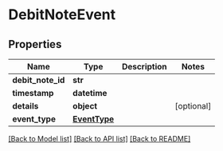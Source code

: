 # DebitNoteEvent

## Properties
Name | Type | Description | Notes
------------ | ------------- | ------------- | -------------
**debit_note_id** | **str** |  | 
**timestamp** | **datetime** |  | 
**details** | **object** |  | [optional] 
**event_type** | [**EventType**](EventType.md) |  | 

[[Back to Model list]](../README.md#documentation-for-models) [[Back to API list]](../README.md#documentation-for-api-endpoints) [[Back to README]](../README.md)


